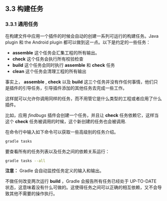 ## 3.3 构建任务

### 3.3.1 通用任务

在构建文件中应用一个插件的时候会自动的创建一系列可运行的构建任务。Java plugin 和 the Android plugin 都可以做到这一点。以下是约定的一些任务：

* **assemble** 这个任务会汇集工程的所有输出。
* **check** 这个任务会执行所有校验检查
* **build** 这个任务会同时执行 **assemble** 和 **check** 任务
* **clean** 这个任务会清理工程的所有输出

事实上， **assemble** ,  **check** 以及 **build** 这三个任务并没有作任何事情，他们只是插件的引导任务，引导插件添加的其他任务去完成一些工作。

这样就可以允许你调用同样的任务，而不用管它是什么类型的工程或者应用了什么插件。

比如，应用 *findbugs* 插件会创建一个任务，并且让 **check** 任务依赖它，这样当这个 **check** 任务被调用的时候，这个新创建的任务也会被调用.

在命令行中输入如下命令可以获取一些高级别的任务介绍。

```bash
gradle tasks
```

要查看所有的任务列表以及任务之间的依赖关系运行：

```bash
gradle tasks --all
```

**注意：** Gradle 会自动监控任务定义的输入和输出。

不做任何改变两次运行 **build** ，Gradle 会报告所有任务已经处于 UP-TO-DATE 状态，这意味着没有什么可做的。这使得任务之间可以正确的相互依赖，又不会导致其他不需要的操作执行。
